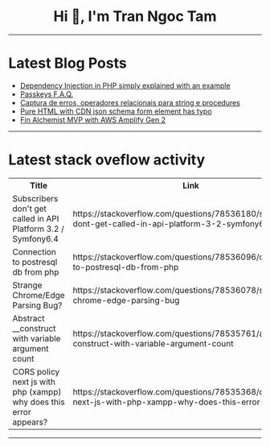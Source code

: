 <h1 align="center">Hi 👋, I'm Tran Ngoc Tam</h1>

---

# Latest Blog Posts 
<!-- BLOG-POST-LIST:START -->
- [Dependency Injection in PHP simply explained with an example](https://dev.to/vimuth7/dependency-injection-in-php-simply-explained-with-an-example-4fo4)
- [Passkeys F.A.Q.](https://dev.to/dagnelies/passkeys-faq-8jo)
- [Captura de erros, operadores relacionais para string e procedures](https://dev.to/alexgarzao/captura-de-erros-operadores-relacionais-para-string-e-procedures-3e46)
- [Pure HTML with CDN json schema form element has typo](https://dev.to/wsq/pure-html-with-cdn-json-schema-form-element-has-typo-3dal)
- [Fin Alchemist MVP with AWS Amplify Gen 2](https://dev.to/gokhantamkoc/fin-alchemist-mvp-with-aws-amplify-gen-2-22kc)
<!-- BLOG-POST-LIST:END -->

---

# Latest stack oveflow activity
<table>
  <tr><th>Title</th><th>Link</th></tr>
  <!-- STACKOVERFLOW:START --><tr><td>Subscribers don&#39;t get called in API Platform 3.2 / Symfony6.4</td><td>https://stackoverflow.com/questions/78536180/subscribers-dont-get-called-in-api-platform-3-2-symfony6-4</td></tr><tr><td>Connection to postresql db from php</td><td>https://stackoverflow.com/questions/78536096/connection-to-postresql-db-from-php</td></tr><tr><td>Strange Chrome/Edge Parsing Bug?</td><td>https://stackoverflow.com/questions/78536078/strange-chrome-edge-parsing-bug</td></tr><tr><td>Abstract __construct with variable argument count</td><td>https://stackoverflow.com/questions/78535761/abstract-construct-with-variable-argument-count</td></tr><tr><td>CORS policy next js with php &lpar;xampp&rpar; why does this error appears?</td><td>https://stackoverflow.com/questions/78535368/cors-policy-next-js-with-php-xampp-why-does-this-error-appears</td></tr><!-- STACKOVERFLOW:END -->
</table>

---


